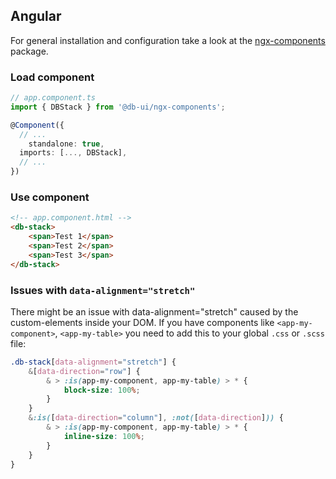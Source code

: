## Angular

For general installation and configuration take a look at the [ngx-components](https://www.npmjs.com/package/@db-ui/ngx-components) package.

### Load component

```ts app.component.ts
// app.component.ts
import { DBStack } from '@db-ui/ngx-components';

@Component({
  // ...
	standalone: true,
  imports: [..., DBStack],
  // ...
})
```

### Use component

```html app.component.html
<!-- app.component.html -->
<db-stack>
	<span>Test 1</span>
	<span>Test 2</span>
	<span>Test 3</span>
</db-stack>
```

### Issues with `data-alignment="stretch"`

There might be an issue with data-alignment="stretch" caused by the custom-elements inside your DOM.
If you have components like `<app-my-component>`, `<app-my-table>` you need to add this to your global `.css` or `.scss` file:

```css
.db-stack[data-alignment="stretch"] {
	&[data-direction="row"] {
		& > :is(app-my-component, app-my-table) > * {
			block-size: 100%;
		}
	}
	&:is([data-direction="column"], :not([data-direction])) {
		& > :is(app-my-component, app-my-table) > * {
			inline-size: 100%;
		}
	}
}
```
